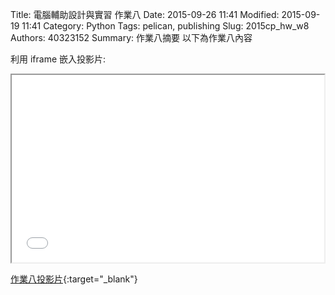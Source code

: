 Title: 電腦輔助設計與實習 作業八
Date: 2015-09-26 11:41
Modified: 2015-09-19 11:41
Category: Python
Tags: pelican, publishing
Slug: 2015cp_hw_w8
Authors: 40323152
Summary: 作業八摘要
以下為作業八內容

利用 iframe 嵌入投影片:

<iframe src="40323156_cp_w8_p.html" width="500" height="300"></iframe>

[作業八投影片](simplest8.html){:target="_blank"}

